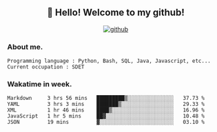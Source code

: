 <h2 align="center">👋 Hello! Welcome to my github! </h2>
<p align="center">
  <a href="https://github.com/usergwen"><img src="https://img.shields.io/badge/GitHub-24292e" alt="github"></a>
</p>

### About me.

```Plain Text
Programming language : Python, Bash, SQL, Java, Javascript, etc...
Current occupation : SDET
```
### Wakatime in week.

<!--START_SECTION:waka-->
```text
Markdown     3 hrs 56 mins   █████████▒░░░░░░░░░░░░░░░   37.73 % 
YAML         3 hrs 3 mins    ███████▒░░░░░░░░░░░░░░░░░   29.33 % 
XML          1 hr 46 mins    ████▒░░░░░░░░░░░░░░░░░░░░   16.96 % 
JavaScript   1 hr 5 mins     ██▓░░░░░░░░░░░░░░░░░░░░░░   10.48 % 
JSON         19 mins         ▓░░░░░░░░░░░░░░░░░░░░░░░░   03.10 % 
```
<!--END_SECTION:waka-->
